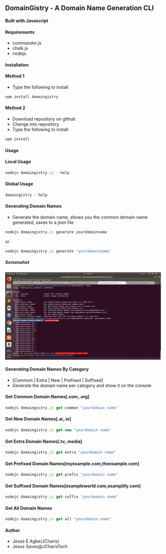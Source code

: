 ## DomainGistry - A Domain Name Generation CLI
#### Built with Javascript


#### Requirements
+ commander.js
+ chalk.js
+ nodejs

#### Installation


#### Method 1

+ Type the following to install
```js
npm install domaingistry
```


#### Method 2
+ Download repository on github
+ Change into repository
+ Type the following to install
```js
npm install 
```

#### Usage

#### Local Usage
```js
nodejs domaingistry.js --help
```

#### Global Usage
```js
domaingistry --help
```

#### Generating Domain Names
+ Generate the domain name, shows you the common domain name generated, saves to a json file
```js
nodejs domaingistry.js generate yourdomainname
```
or

```js
nodejs domaingistry.js generate "yourdomainname"
```

##### Screenshot
![](images/image.png)

#### Generating Domain Names By Category 
+ [Common | Extra | New | Prefixed | Suffixed]
+ Generate the domain name per category and show it on the console

#### Get Common Domain Names[.com,.org]
```js
nodejs domaingistry.js get-common "yourdomain name"

```
#### Get New Domain Names[.ai,.io]
```js
nodejs domaingistry.js get-new "yourdomain name"

```

#### Get Extra Domain Names[.tv,.media]
```js
nodejs domaingistry.js get-extra "yourdomain name"

```
#### Get Prefixed Domain Names[myexample.com,theexample.com]
```js
nodejs domaingistry.js get-prefix "yourdomain name"

```

#### Get Suffixed Domain Names[exampleworld.com,examplify.com]
```js
nodejs domaingistry.js get-suffix "yourdomain name"

```

#### Get All Domain Names
```js
nodejs domaingistry.js get-all "yourdomain name"

```



#### Author
+ Jesse E.Agbe(JCharis)
+ Jesus Saves@JCharisTech
